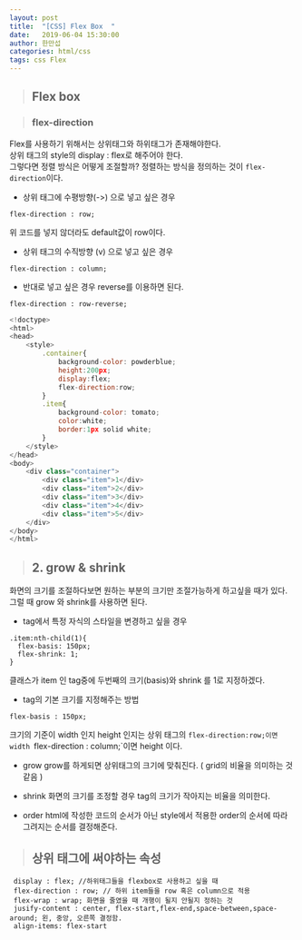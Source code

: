 ```yaml
---
layout: post
title:  "[CSS] Flex Box  "
date:   2019-06-04 15:30:00
author: 한만섭
categories: html/css
tags: css Flex
---
```


> ## Flex box

> ### flex-direction
Flex를 사용하기 위해서는 상위태그와 하위태그가 존재해야한다.   
상위 태그의 style의 display : flex로 해주어야 한다.  
그렇다면 정렬 방식은 어떻게 조절할까?  정렬하는 방식을 정의하는 것이 `flex-direction`이다.

- 상위 태그에 수평방향(->) 으로 넣고 싶은 경우 
```
flex-direction : row; 
```
위 코드를 넣지 않더라도 default값이 row이다.  

- 상위 태그의 수직방향 (v) 으로 넣고 싶은 경우
```
flex-direction : column;
```

- 반대로 넣고 싶은 경우 reverse를 이용하면 된다. 
```
flex-direction : row-reverse;
```


```javascript
<!doctype>
<html>
<head>
    <style>
        .container{
            background-color: powderblue;
            height:200px;
            display:flex;
            flex-direction:row;
        }
        .item{
            background-color: tomato;
            color:white;
            border:1px solid white;
        }
    </style>
</head>
<body>
    <div class="container">
        <div class="item">1</div>
        <div class="item">2</div>
        <div class="item">3</div>
        <div class="item">4</div>
        <div class="item">5</div>
    </div>
</body>
</html>
```



> ## 2. grow & shrink
화면의 크기를 조절하다보면 원하는 부분의 크기만 조절가능하게 하고싶을 때가 있다.  
그럴 때 grow 와 shrink를 사용하면 된다. 

- tag에서 특정 자식의 스타일을 변경하고 싶을 경우 
```
.item:nth-child(1){
  flex-basis: 150px;
  flex-shrink: 1;
}
```
클래스가 item 인 tag중에 두번째의 크기(basis)와 shrink 를 1로 지정하겠다.   


- tag의 기본 크기를 지정해주는 방법 
```
flex-basis : 150px;
```  
크기의 기준이 width 인지 height 인지는 상위 태그의 `flex-direction:row;이면 width `flex-direction : column;`이면 height 이다. 


- grow
grow를 하게되면 상위태그의 크기에 맞춰진다. ( grid의 비율을 의미하는 것 같음 )

- shrink 
화면의 크기를 조정할 경우 tag의 크기가 작아지는 비율을 의미한다. 

- order
html에 작성한 코드의 순서가 아닌 style에서 적용한 order의 순서에 따라 그려지는 순서를 결정해준다. 




> ## 상위 태그에 써야하는 속성  

```
 display : flex; //하위태그들을 flexbox로 사용하고 싶을 때  
 flex-direction : row; // 하위 item들을 row 혹은 column으로 적용
 flex-wrap : wrap; 화면을 줄였을 때 개행이 될지 안될지 정하는 것
 jusify-content : center, flex-start,flex-end,space-between,space-around; 왼, 중앙, 오른쪽 결정함.
 align-items: flex-start
```  
